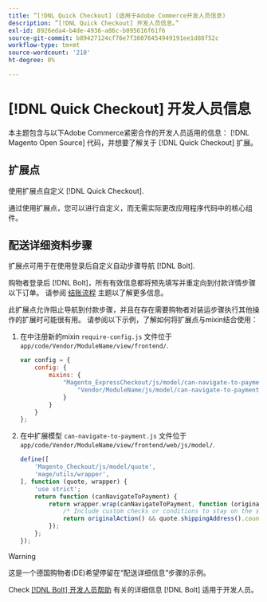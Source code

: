 ```yaml
---
title: ”[!DNL Quick Checkout] (适用于Adobe Commerce开发人员信息)
description: ”[!DNL Quick Checkout] 开发人员信息。”
exl-id: 8926eda4-b4de-4938-a86c-b095616f61f6
source-git-commit: b89427124cf76e7f36076454949191ee1d88f52c
workflow-type: tm+mt
source-wordcount: '210'
ht-degree: 0%

---
```


# [!DNL Quick Checkout] 开发人员信息

本主题包含与以下Adobe Commerce紧密合作的开发人员适用的信息： [!DNL Magento Open Source] 代码，并想要了解关于 [!DNL Quick Checkout] 扩展。

## 扩展点

使用扩展点自定义 [!DNL Quick Checkout].

通过使用扩展点，您可以进行自定义，而无需实际更改应用程序代码中的核心组件。

## 配送详细资料步骤

扩展点可用于在使用登录后自定义自动步骤导航 [!DNL Bolt].

购物者登录后 [!DNL Bolt]，所有有效信息都将预先填写并重定向到付款详情步骤以下订单。 请参阅 [结账流程](https://experienceleague.adobe.com/docs/commerce-merchant-services/quick-checkout/manage-checkout/checkout-flow.html) 主题以了解更多信息。

此扩展点允许阻止导航到付款步骤，并且在存在需要购物者对装运步骤执行其他操作的扩展时可能很有用。 请参阅以下示例，了解如何将扩展点与mixin结合使用：

1. 在中注册新的mixin `require-config.js` 文件位于 `app/code/Vendor/ModuleName/view/frontend/`.

   ```js
   var config = {
       config: {
           mixins: {
               "Magento_ExpressCheckout/js/model/can-navigate-to-payment": {
                   "Vendor/ModuleName/js/model/can-navigate-to-payment-mixin": true
               }
           }
       }
   };
   ```

1. 在中扩展模型 `can-navigate-to-payment.js` 文件位于 `app/code/Vendor/ModuleName/view/frontend/web/js/model/`.

   ```js
   define([
       'Magento_Checkout/js/model/quote',
       'mage/utils/wrapper',
   ], function (quote, wrapper) {
       'use strict';
       return function (canNavigateToPayment) {
           return wrapper.wrap(canNavigateToPayment, function (originalAction) {
               /* Include custom checks or conditions to stay on the shipping step,i.e: your shopper is from Germany */
               return originalAction() && quote.shippingAddress().countryId !== 'DE');
           });
       };
   });
   ```

>[!WARNING]
>
> 这是一个德国购物者(DE)希望停留在“配送详细信息”步骤的示例。

Check [[!DNL Bolt] 开发人员帮助](https://help.bolt.com/developers/) 有关的详细信息 [!DNL Bolt] 适用于开发人员。
